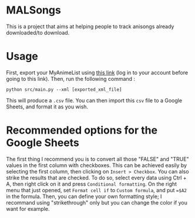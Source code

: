 # MALSongs

This is a project that aims at helping people to track anisongs already downloaded/to download.

# Usage

First, export your MyAnimeList using [this link](https://myanimelist.net/panel.php?go=export) (log in to your account before going to this link). Then, run the following command :

```python src/main.py --xml [exported_xml_file]```


This will produce a `.csv` file. You can then import this `csv` file to a Google Sheets, and format it as you wish.


# Recommended options for the Google Sheets

The first thing I recommend you is to convert all those "FALSE" and "TRUE" values in the first column with checkboxes. This can be achieved easily by selecting the first column, then clicking on `Insert > Checkbox`.
You can also strike the results that are checked. To do so, select every data using Ctrl + A, then right click on it and press `Conditional formatting`. On the right menu that just opened, set `Format cell if` to `Custom formula`, and put `=$A2` in the formula. Then, you can define your own formatting style; I recommand using "strikethrough" only but you can change the color if you want for example.
